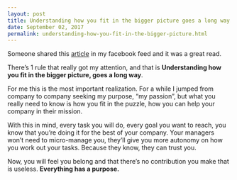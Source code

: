 ```yaml
---
layout: post
title: Understanding how you fit in the bigger picture goes a long way
date: September 02, 2017
permalink: understanding-how-you-fit-in-the-bigger-picture.html
---
```


Someone shared this [article][1] in my facebook feed and it was a great read.

There’s 1 rule that really got my attention, and that is **Understanding how you fit in the bigger picture, goes a long way**.

For me this is the most important realization. For a while I jumped from company to company seeking my purpose, “my passion”, but what you really need to know is how you fit in the puzzle, how you can help your company in their mission.

With this in mind, every task you will do, every goal you want to reach, you know that you’re doing it for the best of your company. Your managers won’t need to micro-manage you, they’ll give you more autonomy on how you work out your tasks. Because they know, they can trust you.

Now, you will feel you belong and that there’s no contribution you make that is useless. **Everything has a purpose.**

[1]: https://www.fastcompany.com/40419679/new-graduates-these-are-the-new-unspoken-rules-of-the-workplace-you-need-to-know
